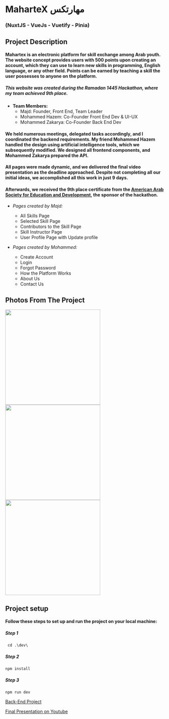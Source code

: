 # MaharteX مهارتكس
### (NuxtJS - VueJs - Vuetify - Pinia)

## Project Description 
#### Mahartex is an electronic platform for skill exchange among Arab youth. The website concept provides users with 500 points upon creating an account, which they can use to learn new skills in programming, English language, or any other field. Points can be earned by teaching a skill the user possesses to anyone on the platform.

##### This website was created during the Ramadan 1445 Hackathon, where my team achieved 9th place.

- **Team Members:** 
  - Majd: Founder, Front End, Team Leader
  - Mohammed Hazem: Co-Founder Front End Dev & UI-UX
  - Mohammed Zakarya: Co-Founder Back End Dev
 
#### We held numerous meetings, delegated tasks accordingly, and I coordinated the backend requirements. My friend Mohammed Hazem handled the design using artificial intelligence tools, which we subsequently modified. We designed all frontend components, and Mohammed Zakarya prepared the API.

#### All pages were made dynamic, and we delivered the final video presentation as the deadline approached. Despite not completing all our initial ideas, we accomplished all this work in just 9 days.


#### Afterwards, we received the 9th place certificate from the [American Arab Society for Education and Development](https://www.aased.org/%D8%A7%D9%84%D9%85%D8%B3%D8%A7%D8%A8%D9%82%D8%A7%D8%AA/%D9%87%D8%A7%D9%83%D8%A7%D8%AB%D9%88%D9%86-%D8%B1%D9%85%D8%B6%D8%A7%D9%86-%D9%A1%D9%A4%D9%A4%D9%A5), the sponsor of the hackathon.

- *Pages created by Majd:*
  - All Skills Page
  - Selected Skill Page
  - Contributors to the Skill Page
  - Skill Instructor Page
  - User Profile Page with Update profile

- *Pages created by Mohammed:*
  - Create Account 
  - Login
  - Forgot Password
  - How the Platform Works
  - About Us
  - Contact Us

## Photos From The Project
<div>
  <img src="https://github.com/majdroses21/hackathon-team-72-MM/assets/112196607/20dbc878-c915-4ef8-a766-6eaf65911b2c" width="300">
  <img src="https://github.com/majdroses21/hackathon-team-72-MM/assets/112196607/6d97a12f-091a-4c7e-9c66-5d7026e42189" width="300">
  <img src="https://github.com/majdroses21/hackathon-team-72-MM/assets/112196607/90b09dae-6063-4992-ac00-cd14d5c53b9b" width="300">

</div>

## Project setup
#### Follow these steps to set up and run the project on your local machine:

##### Step 1
```
 cd .\dev\
```
##### Step 2
```
npm install
```
##### Step 3
```
npm run dev
```


[Back-End Project ](https://github.com/mohamed775/AAS-project)

[Final Presentation on Youtube](https://youtu.be/y1JCW3sn39c)




